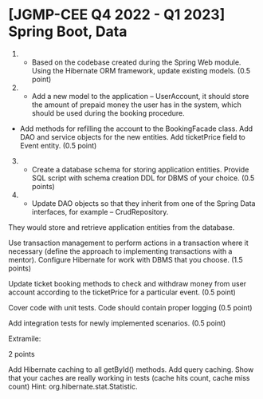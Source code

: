 # [JGMP-CEE Q4 2022 - Q1 2023] Spring Boot, Data


1) + Based on the codebase created during the Spring Web module.
Using the Hibernate ORM framework, update existing models. (0.5 point)

2) + Add a new model to the application – UserAccount, it should store the amount of prepaid money the user has in the system, 
which should be used during the booking procedure. 
+ Add methods for refilling the account to the BookingFacade class. 
Add DAO and service objects for the new entities. Add ticketPrice field to Event entity. (0.5 point)

3) + Create a database schema for storing application entities. Provide SQL script with schema creation DDL for DBMS of your choice. (0.5 points)

4) + Update DAO objects so that they inherit from one of the Spring Data interfaces, for example – CrudRepository. 

They would store and retrieve application entities from the database. 

Use transaction management to perform actions 
in a transaction where it necessary (define the approach to implementing transactions with a mentor). 
Configure Hibernate for work with DBMS that you choose. (1.5 points)

Update ticket booking methods to check and withdraw money from user account according to the ticketPrice for a particular event. (0.5 point)

Cover code with unit tests. Code should contain proper logging (0.5 point)

Add integration tests for newly implemented scenarios. (0.5 point)



Extramile:

2 points

Add Hibernate caching to all getById() methods. Add query caching. 
Show that your caches are really working in tests (cache hits count, cache miss count) Hint: org.hibernate.stat.Statistic. 